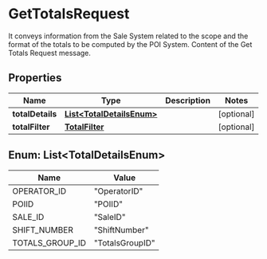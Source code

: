 

# GetTotalsRequest

It conveys information from the Sale System related to the scope and the format of the totals to be computed by the POI System. Content of the Get Totals Request message.

## Properties

| Name | Type | Description | Notes |
|------------ | ------------- | ------------- | -------------|
|**totalDetails** | [**List&lt;TotalDetailsEnum&gt;**](#List&lt;TotalDetailsEnum&gt;) |  |  [optional] |
|**totalFilter** | [**TotalFilter**](TotalFilter.md) |  |  [optional] |



## Enum: List&lt;TotalDetailsEnum&gt;

| Name | Value |
|---- | -----|
| OPERATOR_ID | &quot;OperatorID&quot; |
| POIID | &quot;POIID&quot; |
| SALE_ID | &quot;SaleID&quot; |
| SHIFT_NUMBER | &quot;ShiftNumber&quot; |
| TOTALS_GROUP_ID | &quot;TotalsGroupID&quot; |



